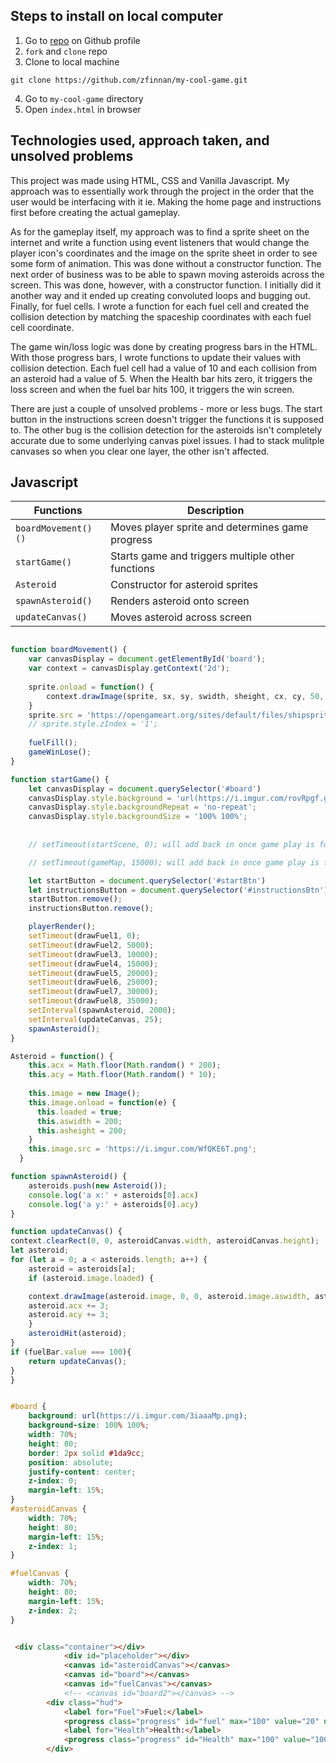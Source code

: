 ## Steps to install on local computer

1. Go to [repo](https://github.com/zfinnan/my-cool-game) on Github profile
2. `fork` and `clone` repo
3. Clone to local machine
```text
git clone https://github.com/zfinnan/my-cool-game.git
```
4. Go to `my-cool-game` directory
5. Open `index.html` in browser

## Technologies used, approach taken, and unsolved problems

This project was made using HTML, CSS and Vanilla Javascript. My approach was to essentially work through the project in the order that the user would be interfacing with it ie. Making the home page and instructions first before creating the actual gameplay. 

As for the gameplay itself, my approach was to find a sprite sheet on the internet and write a function using event listeners that would change the player icon's coordinates and the image on the sprite sheet in order to see some form of animation. This was done without a constructor function. The next order of business was to be able to spawn moving asteroids across the screen. This was done, however, with a constructor function. I initially did it another way and it ended up creating convoluted loops and bugging out. Finally, for fuel cells. I wrote a function for each fuel cell and created the collision detection by matching the spaceship coordinates with each fuel cell coordinate. 

The game win/loss logic was done by creating progress bars in the HTML. With those progress bars, I wrote functions to update their values with collision detection. Each fuel cell had a value of 10 and each collision from an asteroid had a value of 5. When the Health bar hits zero, it triggers the loss screen and when the fuel bar hits 100, it triggers the win screen. 

There are just a couple of unsolved problems - more or less bugs. The start button in the instructions screen doesn't trigger the functions it is supposed to. The other bug is the collision detection for the asteroids isn't completely accurate due to some underlying canvas pixel issues. I had to stack mulitple canvases so when you clear one layer, the other isn't affected. 

## Javascript 

| Functions           | Description |
| -----------         | ----------- |
| `boardMovement()()`       | Moves player sprite and determines game progress|
| `startGame()` | Starts game and triggers multiple other functions |
| `Asteroid`           | Constructor for asteroid sprites |
| `spawnAsteroid()`        | Renders asteroid onto screen |
| `updateCanvas()`        | Moves asteroid across screen |

```javascript

function boardMovement() {
    var canvasDisplay = document.getElementById('board');
    var context = canvasDisplay.getContext('2d');
   
    sprite.onload = function() {
        context.drawImage(sprite, sx, sy, swidth, sheight, cx, cy, 50, 50);
    }
    sprite.src = 'https://opengameart.org/sites/default/files/shipsprite1.png';
    // sprite.style.zIndex = '1';
    
    fuelFill();
    gameWinLose();
}

function startGame() {  
    let canvasDisplay = document.querySelector('#board')
    canvasDisplay.style.background = 'url(https://i.imgur.com/rovRpgf.gif)';
    canvasDisplay.style.backgroundRepeat = 'no-repeat';
    canvasDisplay.style.backgroundSize = '100% 100%';
    
    
    // setTimeout(startScene, 0); will add back in once game play is functional

    // setTimeout(gameMap, 15000); will add back in once game play is functional

    let startButton = document.querySelector('#startBtn')
    let instructionsButton = document.querySelector('#instructionsBtn')
    startButton.remove();
    instructionsButton.remove();

    playerRender(); 
    setTimeout(drawFuel1, 0);
    setTimeout(drawFuel2, 5000);
    setTimeout(drawFuel3, 10000);
    setTimeout(drawFuel4, 15000);
    setTimeout(drawFuel5, 20000);
    setTimeout(drawFuel6, 25000);
    setTimeout(drawFuel7, 30000);
    setTimeout(drawFuel8, 35000);
    setInterval(spawnAsteroid, 2000);
    setInterval(updateCanvas, 25);
    spawnAsteroid();
}

Asteroid = function() {
    this.acx = Math.floor(Math.random() * 200);
    this.acy = Math.floor(Math.random() * 10);
  
    this.image = new Image();
    this.image.onload = function(e) {
      this.loaded = true;
      this.aswidth = 200;
      this.asheight = 200;
    }
    this.image.src = 'https://i.imgur.com/WfQKE6T.png';
  }

function spawnAsteroid() {
    asteroids.push(new Asteroid());
    console.log('a x:' + asteroids[0].acx)
    console.log('a y:' + asteroids[0].acy)
}

function updateCanvas() {
context.clearRect(0, 0, asteroidCanvas.width, asteroidCanvas.height);
let asteroid;
for (let a = 0; a < asteroids.length; a++) {
    asteroid = asteroids[a];
    if (asteroid.image.loaded) {

    context.drawImage(asteroid.image, 0, 0, asteroid.image.aswidth, asteroid.image.asheight, asteroid.acx, asteroid.acy, 20, 20);
    asteroid.acx += 3;
    asteroid.acy += 3;
    }
    asteroidHit(asteroid);
}
if (fuelBar.value === 100){
    return updateCanvas();
}
}
```

```css

#board {
    background: url(https://i.imgur.com/3iaaaMp.png);
    background-size: 100% 100%;
    width: 70%;
    height: 80;
    border: 2px solid #1da9cc;
    position: absolute;
    justify-content: center;
    z-index: 0;
    margin-left: 15%;
}
#asteroidCanvas {
    width: 70%;
    height: 80;
    margin-left: 15%;
    z-index: 1;
}

#fuelCanvas {
    width: 70%;
    height: 80;
    margin-left: 15%;
    z-index: 2;
}
``` 

```html 

 <div class="container"></div>
            <div id="placeholder"></div>
            <canvas id="asteroidCanvas"></canvas>
            <canvas id="board"></canvas>
            <canvas id="fuelCanvas"></canvas>
            <!-- <canvas id="board2"></canvas> -->
        <div class="hud">
            <label for="Fuel">Fuel:</label>
            <progress class="progress" id="fuel" max="100" value="20" name="Fuel" ></progress>
            <label for="Health">Health:</label>
            <progress class="progress" id="Health" max="100" value="100" name="Health"></progress>
        </div>
``` 


